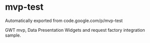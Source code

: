 # mvp-test
Automatically exported from code.google.com/p/mvp-test


GWT mvp, Data Presentation Widgets and request factory integration sample.
